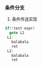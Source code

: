 ### 条件分支
1. 条件传送实现
``` c
if(!test-expr)
  goto L2
 L1:
   balabala
   ret
 L2:
   balabala
   ret
```
